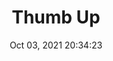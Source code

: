 ---
id: 108
title: Thumb Up 
file-slug: thumb-up
date: Oct 03, 2021 20:34:23
feature: false
category: icons
angle: dynamic
clay: https://3dicons.sgp1.cdn.digitaloceanspaces.com/v1/dynamic/clay/thumb-up-dynamic-clay.png
gradient: https://3dicons.sgp1.cdn.digitaloceanspaces.com/v1/dynamic/gradient/thumb-up-dynamic-gradient.png
color: https://3dicons.sgp1.cdn.digitaloceanspaces.com/v1/dynamic/color/thumb-up-dynamic-color.png
premium: https://3dicons.sgp1.cdn.digitaloceanspaces.com/v1/dynamic/premium/thumb-up-dynamic-premium.png
---